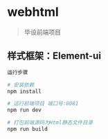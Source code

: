 # webhtml

> 毕设前端项目

样式框架：Element-ui
---
``` bash
运行步骤

# 安装依赖
npm install

# 运行前端项目 端口号:8081
npm run dev

# 打包前端源码为Html静态文件目录
npm run build

```
